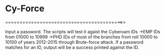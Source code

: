 # Cy-Force
=========================================>>

Input a password. The scripts will test it agaist the Cyberoam IDs 
->EMP IDs from 01000 to 10999 
->PHD IDs of most of the branches from roll 10000 to 10100 of years 2012-2015 through Brute-force attack.
If a password matches for an ID, output will be a success printed against the ID.

